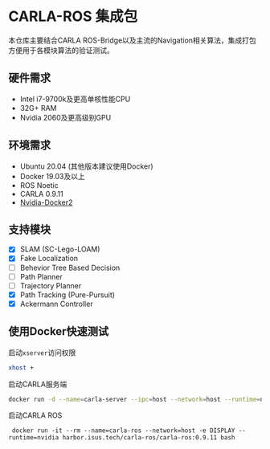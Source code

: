 # CARLA-ROS 集成包

本仓库主要结合CARLA ROS-Bridge以及主流的Navigation相关算法，集成打包方便用于各模块算法的验证测试。

## 硬件需求

* Intel i7-9700k及更高单核性能CPU 
* 32G+ RAM
* Nvidia 2060及更高级别GPU

## 环境需求

* Ubuntu 20.04 (其他版本建议使用Docker)
* Docker 19.03及以上
* ROS Noetic
* CARLA 0.9.11
* [Nvidia-Docker2](https://github.com/NVIDIA/nvidia-docker)

## 支持模块

- [x] SLAM (SC-Lego-LOAM)
- [x] Fake Localization 
- [ ] Behevior Tree Based Decision
- [ ] Path Planner
- [ ] Trajectory Planner
- [x] Path Tracking (Pure-Pursuit)
- [x] Ackermann Controller

## 使用Docker快速测试


启动`xserver`访问权限
```bash
xhost +
```

启动CARLA服务端

```bash
docker run -d --name=carla-server --ipc=host --network=host --runtime=nvidia --gpus all -e SDL_VIDEODRIVER=offscreen --restart=always harbor.isus.tech/carlasim/carla:0.9.11 bash CarlaUE4.sh
```

启动CARLA ROS
```
 docker run -it --rm --name=carla-ros --network=host -e DISPLAY --runtime=nvidia harbor.isus.tech/carla-ros/carla-ros:0.9.11 bash
```
